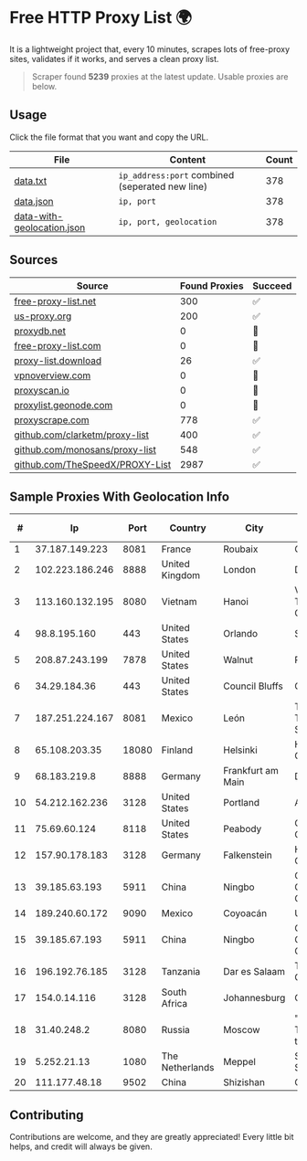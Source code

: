 
# Free HTTP Proxy List 🌍

It is a lightweight project that, every 10 minutes, scrapes lots of free-proxy sites, validates if it works, and serves a clean proxy list.


> Scraper found **5239** proxies at the latest update. Usable proxies are below.

## Usage

Click the file format that you want and copy the URL.


|File|Content|Count|
|----|-------|-----|
|[data.txt](https://raw.githubusercontent.com/themiralay/Proxy-List-World/master/data.txt)|`ip_address:port` combined (seperated new line)|378|
|[data.json](https://raw.githubusercontent.com/themiralay/Proxy-List-World/master/data.json)|`ip, port`|378|
|[data-with-geolocation.json](https://raw.githubusercontent.com/themiralay/Proxy-List-World/master/data-with-geolocation.json)|`ip, port, geolocation`|378|

## Sources

|Source|Found Proxies|Succeed|
|------|-------------|-------|
|[free-proxy-list.net](https://free-proxy-list.net)|300|✅|
|[us-proxy.org](https://www.us-proxy.org)|200|✅|
|[proxydb.net](http://proxydb.net)|0|🚫|
|[free-proxy-list.com](https://free-proxy-list.com/?page=&port=&type%5B%5D=http&type%5B%5D=https&up_time=0&search=Search)|0|🚫|
|[proxy-list.download](https://www.proxy-list.download/HTTP)|26|✅|
|[vpnoverview.com](https://vpnoverview.com/privacy/anonymous-browsing/free-proxy-servers)|0|🚫|
|[proxyscan.io](https://www.proxyscan.io)|0|🚫|
|[proxylist.geonode.com](https://proxylist.geonode.com/api/proxy-list?limit=300&page=1&sort_by=lastChecked&sort_type=desc&protocols=http,https)|0|🚫|
|[proxyscrape.com](https://api.proxyscrape.com/v2/?request=displayproxies&protocol=http&timeout=10000&country=all&ssl=all&anonymity=all)|778|✅|
|[github.com/clarketm/proxy-list](https://raw.githubusercontent.com/clarketm/proxy-list/master/proxy-list-raw.txt)|400|✅|
|[github.com/monosans/proxy-list](https://raw.githubusercontent.com/monosans/proxy-list/main/proxies/http.txt)|548|✅|
|[github.com/TheSpeedX/PROXY-List](https://raw.githubusercontent.com/TheSpeedX/PROXY-List/master/http.txt)|2987|✅|


## Sample Proxies With Geolocation Info

|#|Ip|Port|Country|City|Internet Service Provider|
|-|--|----|-------|----|-------------------------|
|1|37.187.149.223|8081|France|Roubaix|OVH SAS|
|2|102.223.186.246|8888|United Kingdom|London|Dedicated Servers|
|3|113.160.132.195|8080|Vietnam|Hanoi|VietNam Post and Telecom Corporation|
|4|98.8.195.160|443|United States|Orlando|Spectrum|
|5|208.87.243.199|7878|United States|Walnut|Psychz Networks|
|6|34.29.184.36|443|United States|Council Bluffs|Google LLC|
|7|187.251.224.167|8081|Mexico|León|Total Play Telecomunicaciones SA De CV|
|8|65.108.203.35|18080|Finland|Helsinki|Hetzner Online GmbH|
|9|68.183.219.8|8888|Germany|Frankfurt am Main|DigitalOcean, LLC|
|10|54.212.162.236|3128|United States|Portland|Amazon.com, Inc.|
|11|75.69.60.124|8118|United States|Peabody|Comcast Cable Communications|
|12|157.90.178.183|3128|Germany|Falkenstein|Hetzner Online GmbH|
|13|39.185.63.193|5911|China|Ningbo|China Mobile Communications Corporation|
|14|189.240.60.172|9090|Mexico|Coyoacán|Uninet S.A. de C.V.|
|15|39.185.67.193|5911|China|Ningbo|China Mobile Communications Corporation|
|16|196.192.76.185|3128|Tanzania|Dar es Salaam|Tanzania e-Government Agency|
|17|154.0.14.116|3128|South Africa|Johannesburg|Cisp IP3|
|18|31.40.248.2|8080|Russia|Moscow|"Cloud Technologies" LLC trading as Cloud.ru|
|19|5.252.21.13|1080|The Netherlands|Meppel|Stark Industries Solutions LTD|
|20|111.177.48.18|9502|China|Shizishan|Chinanet|



## Contributing

Contributions are welcome, and they are greatly appreciated! Every
little bit helps, and credit will always be given.

